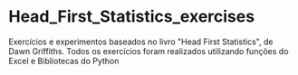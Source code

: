 # Head_First_Statistics_exercises

Exercícios e experimentos baseados no livro "Head First Statistics", de Dawn Griffiths.
Todos os exercícios foram realizados utilizando funções do Excel e Bibliotecas do Python
